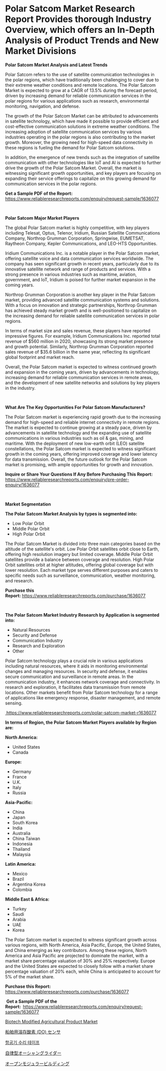 <p><h1>Polar Satcom Market Research Report Provides thorough Industry Overview, which offers an In-Depth Analysis of Product Trends and New Market Divisions</h1></p><p><strong>Polar Satcom Market Analysis and Latest Trends</strong></p>
<p><p>Polar Satcom refers to the use of satellite communication technologies in the polar regions, which have traditionally been challenging to cover due to their extreme weather conditions and remote locations. The Polar Satcom Market is expected to grow at a CAGR of 13.5% during the forecast period, driven by increasing demand for reliable communication services in the polar regions for various applications such as research, environmental monitoring, navigation, and defense.</p><p>The growth of the Polar Satcom Market can be attributed to advancements in satellite technology, which have made it possible to provide efficient and cost-effective communication solutions in extreme weather conditions. The increasing adoption of satellite communication services by various industries operating in the polar regions is also contributing to the market growth. Moreover, the growing need for high-speed data connectivity in these regions is fueling the demand for Polar Satcom solutions.</p><p>In addition, the emergence of new trends such as the integration of satellite communication with other technologies like IoT and AI is expected to further drive the growth of the Polar Satcom Market. Overall, the market is witnessing significant growth opportunities, and key players are focusing on expanding their service offerings to capitalize on this growing demand for communication services in the polar regions.</p></p>
<p><strong>Get a Sample PDF of the Report:&nbsp;</strong> <a href="https://www.reliableresearchreports.com/enquiry/request-sample/1636077">https://www.reliableresearchreports.com/enquiry/request-sample/1636077</a></p>
<p>&nbsp;</p>
<p><strong>Polar Satcom Major Market Players</strong></p>
<p><p>The global Polar Satcom market is highly competitive, with key players including Telesat, Optus, Telenor, Iridium, Russian Satellite Communications Company, Northrop Grumman Corporation, Springwise, EUMETSAT, Raytheon Company, Kepler Communications, and LEO-HTS Opportunities.</p><p>Iridium Communications Inc. is a notable player in the Polar Satcom market, offering satellite voice and data communication services worldwide. The company has seen significant growth in recent years, particularly due to its innovative satellite network and range of products and services. With a strong presence in various industries such as maritime, aviation, government, and IoT, Iridium is poised for further market expansion in the coming years.</p><p>Northrop Grumman Corporation is another key player in the Polar Satcom market, providing advanced satellite communication systems and solutions. With a focus on innovation and strategic partnerships, Northrop Grumman has achieved steady market growth and is well-positioned to capitalize on the increasing demand for reliable satellite communication services in polar regions.</p><p>In terms of market size and sales revenue, these players have reported impressive figures. For example, Iridium Communications Inc. reported total revenue of $560 million in 2020, showcasing its strong market presence and growth potential. Similarly, Northrop Grumman Corporation reported sales revenue of $35.6 billion in the same year, reflecting its significant global footprint and market reach.</p><p>Overall, the Polar Satcom market is expected to witness continued growth and expansion in the coming years, driven by advancements in technology, increasing demand for reliable communication services in remote areas, and the development of new satellite networks and solutions by key players in the industry.</p></p>
<p>&nbsp;</p>
<p><strong>What Are The Key Opportunities For Polar Satcom Manufacturers?</strong></p>
<p><p>The Polar Satcom market is experiencing rapid growth due to the increasing demand for high-speed and reliable internet connectivity in remote regions. The market is expected to continue growing at a steady pace, driven by advancements in satellite technology and the expanding use of satellite communications in various industries such as oil & gas, mining, and maritime. With the deployment of new low-earth orbit (LEO) satellite constellations, the Polar Satcom market is expected to witness significant growth in the coming years, offering improved coverage and lower latency for data transmission. Overall, the future outlook for the Polar Satcom market is promising, with ample opportunities for growth and innovation.</p></p>
<p><strong>Inquire or Share Your Questions If Any Before Purchasing This Report:</strong> <a href="https://www.reliableresearchreports.com/enquiry/pre-order-enquiry/1636077">https://www.reliableresearchreports.com/enquiry/pre-order-enquiry/1636077</a></p>
<p>&nbsp;</p>
<p><strong>Market Segmentation</strong></p>
<p><strong>The Polar Satcom Market Analysis by types is segmented into:</strong></p>
<p><ul><li>Low Polar Orbit</li><li>Middle Polar Orbit</li><li>High Polar Orbit</li></ul></p>
<p><p>The Polar Satcom Market is divided into three main categories based on the altitude of the satellite's orbit. Low Polar Orbit satellites orbit close to Earth, offering high resolution imagery but limited coverage. Middle Polar Orbit satellites provide a balance between coverage and resolution. High Polar Orbit satellites orbit at higher altitudes, offering global coverage but with lower resolution. Each market type serves different purposes and caters to specific needs such as surveillance, communication, weather monitoring, and research.</p></p>
<p><strong>Purchase this Report:&nbsp;</strong><a href="https://www.reliableresearchreports.com/purchase/1636077">https://www.reliableresearchreports.com/purchase/1636077</a></p>
<p>&nbsp;</p>
<p><strong>The Polar Satcom Market Industry Research by Application is segmented into:</strong></p>
<p><ul><li>Natural Resources</li><li>Security and Defense</li><li>Communication Industry</li><li>Research and Exploration</li><li>Other</li></ul></p>
<p><p>Polar Satcom technology plays a crucial role in various applications including natural resources, where it aids in monitoring environmental changes and managing resources. In security and defense, it enables secure communication and surveillance in remote areas. In the communication industry, it enhances network coverage and connectivity. In research and exploration, it facilitates data transmission from remote locations. Other markets benefit from Polar Satcom technology for a range of applications like emergency response, disaster management, and remote sensing.</p></p>
<p><a href="https://www.reliableresearchreports.com/polar-satcom-market-r1636077">&nbsp;https://www.reliableresearchreports.com/polar-satcom-market-r1636077</a></p>
<p><strong>In terms of Region, the Polar Satcom Market Players available by Region are:</strong></p>
<p>
    <p> <strong> North America: </strong>
        <ul>
            <li>United States</li>
            <li>Canada</li>
        </ul>
        </p> 
    <p> <strong> Europe: </strong>
        <ul>
            <li>Germany</li>
            <li>France</li>
            <li>U.K.</li>
            <li>Italy</li>
            <li>Russia</li>
        </ul>
        </p> 
    <p> <strong> Asia-Pacific: </strong>
        <ul>
            <li>China</li>
            <li>Japan</li>
            <li>South Korea</li>
            <li>India</li>
            <li>Australia</li>
            <li>China Taiwan</li>
            <li>Indonesia</li>
            <li>Thailand</li>
            <li>Malaysia</li>
        </ul>
        </p> 
    <p> <strong> Latin America: </strong>
        <ul>
            <li>Mexico</li>
            <li>Brazil</li>
            <li>Argentina Korea</li>
            <li>Colombia</li>
        </ul>
        </p> 
    <p> <strong> Middle East & Africa: </strong>
        <ul>
            <li>Turkey</li>
            <li>Saudi</li>
            <li>Arabia</li>
            <li>UAE</li>
            <li>Korea</li>
        </ul>
    </p>
    </p>
<p><p>The Polar Satcom market is expected to witness significant growth across various regions, with North America, Asia Pacific, Europe, the United States, and China emerging as key contributors. Among these regions, North America and Asia Pacific are projected to dominate the market, with a market share percentage valuation of 30% and 25% respectively. Europe and the United States are expected to closely follow with a market share percentage valuation of 20% each, while China is anticipated to account for 5% of the market share.</p></p>
<p><strong>Purchase this Report: </strong><a href="https://www.reliableresearchreports.com/purchase/1636077">https://www.reliableresearchreports.com/purchase/1636077</a></p>
<p>&nbsp;<strong>Get a Sample PDF of the Report:&nbsp;&nbsp;</strong><a href="https://www.reliableresearchreports.com/enquiry/request-sample/1636077">https://www.reliableresearchreports.com/enquiry/request-sample/1636077</a></p>
<p><strong></strong></p>
<p><p><a href="https://github.com/susanjprice2023/Market-Research-Report-List-1/blob/main/biotech-modified-agricultural-product-market.md">Biotech Modified Agricultural Product Market</a></p><p><a href="https://github.com/DanykaKilback/Market-Research-Report-List-1/blob/main/338712492183.md">船舶用溶存酸素 (DO) センサ</a></p><p><a href="https://medium.com/@lizaheller2023/%ED%95%AD%EA%B3%B5%EA%B8%B0-%EC%88%98%EB%A6%AC-%ED%85%8C%EC%9D%B4%ED%94%84-%EC%8B%9C%EC%9E%A5-%EA%B2%BD%EC%9F%81-%EB%B6%84%EC%84%9D-%EC%8B%9C%EC%9E%A5-%EB%8F%99%ED%96%A5-%EB%B0%8F-2031%EB%85%84%EA%B9%8C%EC%A7%80%EC%9D%98-%EC%98%88%EC%83%81-b1dfb86b286c">항공기 수리 테이프</a></p><p><a href="https://github.com/mohamedbakry57/Market-Research-Report-List-4/blob/main/712026292184.md">自律型オーシャングライダー</a></p><p><a href="https://medium.com/@colbu56546/%E3%82%AA%E3%83%BC%E3%83%97%E3%83%B3%E3%83%A2%E3%82%B8%E3%83%A5%E3%83%A9%E3%83%BC%E3%83%93%E3%83%AB%E3%83%87%E3%82%A3%E3%83%B3%E3%82%B0%E5%B8%82%E5%A0%B4%E5%B1%95%E6%9C%9B-%E6%A5%AD%E7%95%8C%E6%A6%82%E8%A6%81%E3%81%A8%E4%BA%88%E6%B8%AC-2024%E5%B9%B4%E3%81%8B%E3%82%892031%E5%B9%B4-75f92714730d">オープンモジュラービルディング</a></p></p>